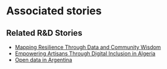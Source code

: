 # Associated stories

<!-- !!DO NOT REMOVE!! start autogenerated hyperlinks -->
## Related R&D Stories
- [Mapping Resilience Through Data and Community Wisdom](/RnD-Archive/stories/?doc=Explorers_SOM)
- [Empowering Artisans Through Digital Inclusion in Algeria](/RnD-Archive/stories/?doc=Explorers_DZA)
- [Open data in Argentina](/RnD-Archive/stories/?doc=Explorers_ARG)
<!-- !!DO NOT REMOVE!! end autogenerated hyperlinks -->